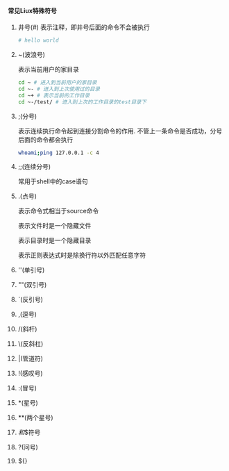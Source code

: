 #### 常见Liux特殊符号
1. 井号(#)
   表示注释，即井号后面的命令不会被执行
   
   ```bash
   # hello world
   ```
   
2. ~(波浪号)

   表示当前用户的家目录

   ```bash
   cd ~ # 进入到当前用户的家目录
   cd ~- # 进入到上次使用过的目录
   cd ~+ # 表示当前的工作目录
   cd ~-/test/ # 进入到上次的工作目录的test目录下
   ```

3. ;(分号)

   表示连续执行命令起到连接分割命令的作用. 不管上一条命令是否成功，分号后面的命令都会执行

   ```bash
   whoami;ping 127.0.0.1 -c 4
   ```

4. ;;(连续分号)

   常用于shell中的case语句

5. .(点号)

   表示命令式相当于source命令

   表示文件时是一个隐藏文件

   表示目录时是一个隐藏目录

   表示正则表达式时是除换行符以外匹配任意字符

6. ''(单引号)

7. ""(双引号)

8. `(反引号)

9. ,(逗号)

10. /(斜杆)

11. \\(反斜杠)

12. |(管道符)
13. !(感叹号)
14. :(冒号)
15. *(星号)
16. **(两个星号)
17. $和$$符号
18. ?(问号)
19. ${}




